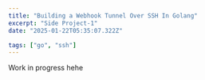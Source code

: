 ```yaml
---
title: "Building a Webhook Tunnel Over SSH In Golang"
excerpt: "Side Project-1"
date: "2025-01-22T05:35:07.322Z"

tags: ["go", "ssh"]
---
```


Work in progress hehe
